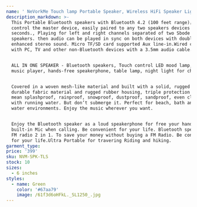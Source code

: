 ```yaml
---
name: ' NeVorkMe Touch lamp Portable Speaker, Wireless HiFi Speaker Light, USB Rechargeable Portable with TWS'
description_markdown: >-
  This Portable Bluetooth speakers with Bluetooth 4.2 (100 feet range)，Just
  control the master device, easily paired to any two speakers devices in
  seconds., Playing for left and right channels separated of two Sbode blutooth
  speakers. then audio can be played in sync on both devices with double
  enhanced stereo sound. Micro TF/SD card supported Aux line-in.Wired connection
  with PC, TV and other non-Bluetooth devices with a 3.5mm audio cable.


  ALL IN ONE SPEAKER - Bluetooth speakers, Touch control LED mood lamp, wireless
  music player, hands-free speakerphone, table lamp, night light for children


  Covered in a woven mesh-like material and built with a solid, rugged feel. The
  durable fabric material and rugged rubber housing, triple protection design,
  mean splashproof, rainproof, snowproof, dustproof, sandproof, even cleaned it
  with running water. But don’t submerge it. Perfect for beach, bath and all
  water environments. Enjoy the music wherever you want.


  Enjoy the Bluetooth speaker as a loud speakerphone for free your hands with
  built-in Mic when calling. Be convenient for your life. Bluetooth speaker and
  FM radio 2 in 1. To save your money without buying a FM Radio. Be convenient
  for your life.Ultra Portable for travering Riding and hiking.
garment_type:
price: '399'
sku: NVM-SPK-TLS
stock: 10
sizes:
  - 6 inches
styles:
  - name: Green
    color: '#67aa79'
    image: /61f3d6oHFkL._SL1250_.jpg
---
```



